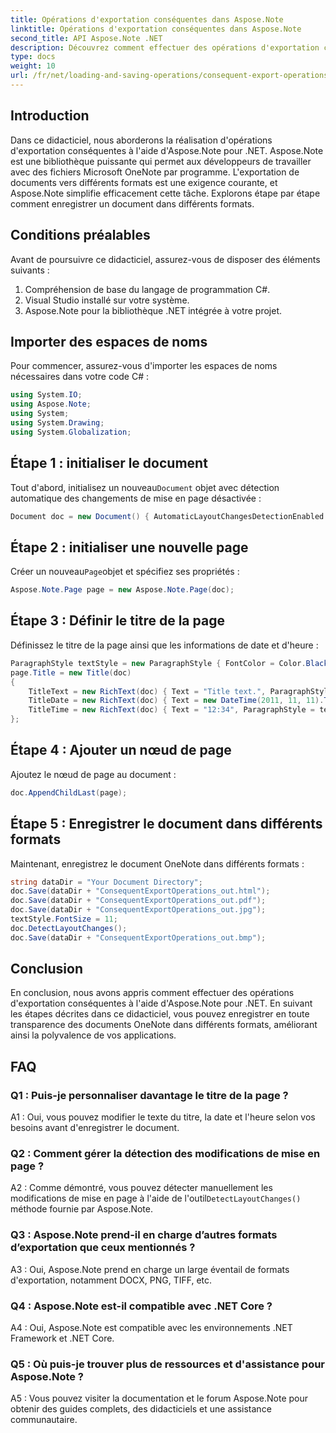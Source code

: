 ```yaml
---
title: Opérations d'exportation conséquentes dans Aspose.Note
linktitle: Opérations d'exportation conséquentes dans Aspose.Note
second_title: API Aspose.Note .NET
description: Découvrez comment effectuer des opérations d'exportation conséquentes dans Aspose.Note pour .NET pour enregistrer efficacement des documents OneNote dans différents formats.
type: docs
weight: 10
url: /fr/net/loading-and-saving-operations/consequent-export-operations/
---
```

## Introduction

Dans ce didacticiel, nous aborderons la réalisation d'opérations d'exportation conséquentes à l'aide d'Aspose.Note pour .NET. Aspose.Note est une bibliothèque puissante qui permet aux développeurs de travailler avec des fichiers Microsoft OneNote par programme. L'exportation de documents vers différents formats est une exigence courante, et Aspose.Note simplifie efficacement cette tâche. Explorons étape par étape comment enregistrer un document dans différents formats.

## Conditions préalables

Avant de poursuivre ce didacticiel, assurez-vous de disposer des éléments suivants :

1. Compréhension de base du langage de programmation C#.
2. Visual Studio installé sur votre système.
3. Aspose.Note pour la bibliothèque .NET intégrée à votre projet.

## Importer des espaces de noms

Pour commencer, assurez-vous d'importer les espaces de noms nécessaires dans votre code C# :

```csharp
using System.IO;
using Aspose.Note;
using System;
using System.Drawing;
using System.Globalization;
```

## Étape 1 : initialiser le document

 Tout d'abord, initialisez un nouveau`Document` objet avec détection automatique des changements de mise en page désactivée :

```csharp
Document doc = new Document() { AutomaticLayoutChangesDetectionEnabled = false };
```

## Étape 2 : initialiser une nouvelle page

 Créer un nouveau`Page`objet et spécifiez ses propriétés :

```csharp
Aspose.Note.Page page = new Aspose.Note.Page(doc);
```

## Étape 3 : Définir le titre de la page

Définissez le titre de la page ainsi que les informations de date et d'heure :

```csharp
ParagraphStyle textStyle = new ParagraphStyle { FontColor = Color.Black, FontName = "Arial", FontSize = 10 };
page.Title = new Title(doc)
{
    TitleText = new RichText(doc) { Text = "Title text.", ParagraphStyle = textStyle },
    TitleDate = new RichText(doc) { Text = new DateTime(2011, 11, 11).ToString("D", CultureInfo.InvariantCulture), ParagraphStyle = textStyle },
    TitleTime = new RichText(doc) { Text = "12:34", ParagraphStyle = textStyle }
};
```

## Étape 4 : Ajouter un nœud de page

Ajoutez le nœud de page au document :

```csharp
doc.AppendChildLast(page);
```

## Étape 5 : Enregistrer le document dans différents formats

Maintenant, enregistrez le document OneNote dans différents formats :

```csharp
string dataDir = "Your Document Directory";
doc.Save(dataDir + "ConsequentExportOperations_out.html");            
doc.Save(dataDir + "ConsequentExportOperations_out.pdf");            
doc.Save(dataDir + "ConsequentExportOperations_out.jpg");            
textStyle.FontSize = 11;           
doc.DetectLayoutChanges();            
doc.Save(dataDir + "ConsequentExportOperations_out.bmp");
```

## Conclusion

En conclusion, nous avons appris comment effectuer des opérations d'exportation conséquentes à l'aide d'Aspose.Note pour .NET. En suivant les étapes décrites dans ce didacticiel, vous pouvez enregistrer en toute transparence des documents OneNote dans différents formats, améliorant ainsi la polyvalence de vos applications.

## FAQ

### Q1 : Puis-je personnaliser davantage le titre de la page ?

A1 : Oui, vous pouvez modifier le texte du titre, la date et l'heure selon vos besoins avant d'enregistrer le document.

### Q2 : Comment gérer la détection des modifications de mise en page ?

 A2 : Comme démontré, vous pouvez détecter manuellement les modifications de mise en page à l'aide de l'outil`DetectLayoutChanges()` méthode fournie par Aspose.Note.

### Q3 : Aspose.Note prend-il en charge d’autres formats d’exportation que ceux mentionnés ?

A3 : Oui, Aspose.Note prend en charge un large éventail de formats d'exportation, notamment DOCX, PNG, TIFF, etc.

### Q4 : Aspose.Note est-il compatible avec .NET Core ?

A4 : Oui, Aspose.Note est compatible avec les environnements .NET Framework et .NET Core.

### Q5 : Où puis-je trouver plus de ressources et d'assistance pour Aspose.Note ?

A5 : Vous pouvez visiter la documentation et le forum Aspose.Note pour obtenir des guides complets, des didacticiels et une assistance communautaire.